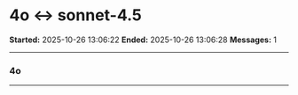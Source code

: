 # 4o ↔ sonnet-4.5

**Started:** 2025-10-26 13:06:22
**Ended:** 2025-10-26 13:06:28
**Messages:** 1

---

### 4o

 

---

